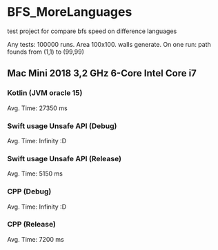 # BFS_MoreLanguages
test project for compare bfs speed on difference languages 

Any tests: 100000 runs. Area 100x100. walls generate.
On one run: path founds from (1,1) to (99,99)

## Mac Mini 2018 3,2 GHz 6-Core Intel Core i7


### Kotlin (JVM oracle 15)
Avg. Time: 27350 ms

### Swift usage Unsafe API (Debug)
Avg. Time: Infinity :D
### Swift usage Unsafe API (Release)
Avg. Time: 5150 ms

### CPP (Debug)
Avg. Time: Infinity :D
### CPP (Release)
Avg. Time: 7200 ms
